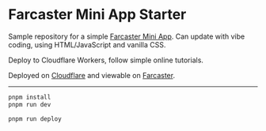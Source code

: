 # Farcaster Mini App Starter

Sample repository for a simple [Farcaster Mini App](http://miniapps.farcaster.xyz). Can update with vibe coding, using HTML/JavaScript and vanilla CSS.

Deploy to Cloudflare Workers, follow simple online tutorials.

Deployed on [Cloudflare](https://pinned-cast-mini-app.artlu.workers.dev) and viewable on [Farcaster](https://warpcast.com/artlu/0x8a4b2e0a).

---

```sh
pnpm install
pnpm run dev
```

```sh
pnpm run deploy
```
